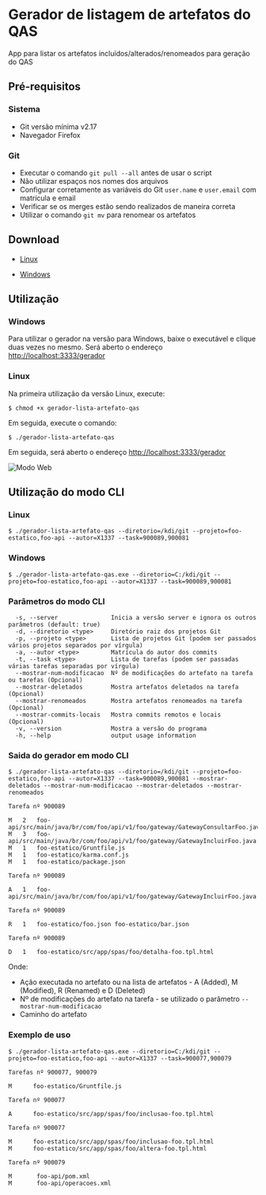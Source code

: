 # Gerador de listagem de artefatos do QAS

App para listar os artefatos incluídos/alterados/renomeados para geração do QAS

## Pré-requisitos 

### Sistema

- Git versão mínima v2.17
- Navegador Firefox

### Git

- Executar o comando `git pull --all` antes de usar o script
- Não utilizar espaços nos nomes dos arquivos
- Configurar corretamente as variáveis do Git `user.name` e `user.email` com matrícula e email
- Verificar se os merges estão sendo realizados de maneira correta
- Utilizar o comando `git mv` para renomear os artefatos

## Download 

- [Linux](https://raw.githubusercontent.com/diegomdrs/gerador-lista-artefato-qas/master/dist/gerador-lista-artefato-qas)

- [Windows](https://raw.githubusercontent.com/diegomdrs/gerador-lista-artefato-qas/master/dist/gerador-lista-artefato-qas.exe)

## Utilização

### Windows

Para utilizar o gerador na versão para Windows, baixe o executável e clique duas vezes no mesmo. Será aberto o endereço [http://localhost:3333/gerador](http://localhost:3333/gerador)

### Linux

Na primeira utilização da versão Linux, execute:

``` console
$ chmod +x gerador-lista-artefato-qas
```
Em seguida, execute o comando:

``` console
$ ./gerador-lista-artefato-qas
```
Em seguida, será aberto o endereço [http://localhost:3333/gerador](http://localhost:3333/gerador)

![Modo Web](https://raw.githubusercontent.com/diegomdrs/gerador-lista-artefato-qas/master/web.png)

## Utilização do modo CLI

### Linux

``` console
$ ./gerador-lista-artefato-qas --diretorio=/kdi/git --projeto=foo-estatico,foo-api --autor=X1337 --task=900089,900081
```

### Windows

``` console
$ ./gerador-lista-artefato-qas.exe --diretorio=C:/kdi/git --projeto=foo-estatico,foo-api --autor=X1337 --task=900089,900081
```

### Parâmetros do modo CLI

``` console
  -s, --server               Inicia a versão server e ignora os outros parâmetros (default: true)
  -d, --diretorio <type>     Diretório raiz dos projetos Git
  -p, --projeto <type>       Lista de projetos Git (podem ser passados vários projetos separados por vírgula)
  -a, --autor <type>         Matrícula do autor dos commits
  -t, --task <type>          Lista de tarefas (podem ser passadas várias tarefas separadas por vírgula)
  --mostrar-num-modificacao  Nº de modificações do artefato na tarefa ou tarefas (Opcional)
  --mostrar-deletados        Mostra artefatos deletados na tarefa (Opcional)
  --mostrar-renomeados       Mostra artefatos renomeados na tarefa (Opcional)
  --mostrar-commits-locais   Mostra commits remotos e locais (Opcional)
  -v, --version              Mostra a versão do programa
  -h, --help                 output usage information
```

### Saida do gerador em modo CLI

``` console
$ ./gerador-lista-artefato-qas --diretorio=/kdi/git --projeto=foo-estatico,foo-api --autor=X1337 --task=900089,900081 --mostrar-deletados --mostrar-num-modificacao --mostrar-deletados --mostrar-renomeados

Tarefa nº 900089

M   2   foo-api/src/main/java/br/com/foo/api/v1/foo/gateway/GatewayConsultarFoo.java
M   3   foo-api/src/main/java/br/com/foo/api/v1/foo/gateway/GatewayIncluirFoo.java
M   1   foo-estatico/Gruntfile.js
M   1   foo-estatico/karma.conf.js
M   1   foo-estatico/package.json

Tarefa nº 900089

A   1   foo-api/src/main/java/br/com/foo/api/v1/foo/gateway/GatewayIncluirFoo.java

Tarefa nº 900089

R   1   foo-estatico/foo.json foo-estatico/bar.json

Tarefa nº 900089

D   1   foo-estatico/src/app/spas/foo/detalha-foo.tpl.html

```
Onde:

- Ação executada no artefato ou na lista de artefatos - A (Added), M (Modified), R (Renamed) e D (Deleted)
- Nº de modificações do artefato na tarefa - se utilizado o parâmetro `--mostrar-num-modificacao`
- Caminho do artefato

### Exemplo de uso

``` console
$ ./gerador-lista-artefato-qas.exe --diretorio=C:/kdi/git --projeto=foo-estatico,foo-api --autor=X1337 --task=900077,900079

Tarefas nº 900077, 900079

M      foo-estatico/Gruntfile.js

Tarefa nº 900077

A      foo-estatico/src/app/spas/foo/inclusao-foo.tpl.html

Tarefa nº 900077

M      foo-estatico/src/app/spas/foo/inclusao-foo.tpl.html
M      foo-estatico/src/app/spas/foo/altera-foo.tpl.html

Tarefa nº 900079

M       foo-api/pom.xml
M       foo-api/operacoes.xml

```
